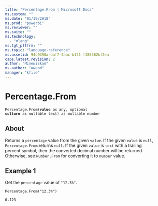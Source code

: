 ```yaml
---
title: "Percentage.From | Microsoft Docs"
ms.custom: ""
ms.date: "01/19/2018"
ms.prod: "powerbi"
ms.reviewer: ""
ms.suite: ""
ms.technology: 
  - "mlang"
ms.tgt_pltfrm: ""
ms.topic: "language-reference"
ms.assetid: 94d9390a-daf7-4aac-b121-f485682bf2ea
caps.latest.revision: 2
author: "Minewiskan"
ms.author: "owend"
manager: "kfile"
---
```

# Percentage.From
<code>Percentage.From(**value** as any, optional **culture** as nullable text) as nullable number</code>

## About
Returns a <code>percentage</code> value from the given <code>value</code>. If the given <code>value</code> is <code>null</code>, <code>Percentage.From</code> returns <code>null</code>. If the given <code>value</code> is <code>text</code> with a trailing percent symbol, then the converted decimal number will be returned. Otherwise, see <code>Number.From</code> for converting it to <code>number</code> value.

## Example 1
Get the <code>percentage</code> value of <code>"12.3%"</code>.

<code>Percentage.From("12.3%")</code>

<code>0.123</code>



  
